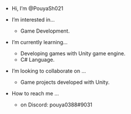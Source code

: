 - Hi, I’m @PouyaSh021


- I’m interested in...
     - Game Development.
   
  
- I’m currently learning...
     - Developing games with Unity game engine.
     - C# Language.
     

- I’m looking to collaborate on ...
     - Game projects developed with Unity.


- How to reach me ...
    - on Discord: pouya0388#9031
     

<!---
PouyaSh021/PouyaSh021 is a ✨ special ✨ repository because its `README.md` (this file) appears on your GitHub profile.
You can click the Preview link to take a look at your changes.
--->
